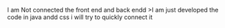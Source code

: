 I am Not connected the front end and back endd >I am just developed the code in java andd css i will try to quickly connect it
